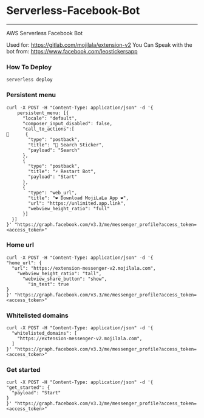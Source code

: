 # Serverless-Facebook-Bot
---
AWS Serverless Facebook Bot

Used for: https://gitlab.com/mojilala/extension-v2
You Can Speak with the bot from: https://www.facebook.com/leostickersapp

### How To Deploy 
```
serverless deploy

```

### Persistent menu
``` 
curl -X POST -H "Content-Type: application/json" -d '{
    persistent_menu: [{
      "locale": "default",
      "composer_input_disabled": false,
      "call_to_actions":[
      {
        "type": "postback",
        "title": "🔎 Search Sticker",
        "payload": "Search"
      },
      {
        "type": "postback",
        "title": "⚡️ Restart Bot",
        "payload": "Start"
      },
      {
        "type": "web_url",
        "title": "❤️ Download MojiLaLa App ❤️",
        "url": "https://unlimited.app.link",
        "webview_height_ratio": "full"
      }]
  }]
}' "https://graph.facebook.com/v3.3/me/messenger_profile?access_token=<access_token>"

```



### Home url
```
curl -X POST -H "Content-Type: application/json" -d '{
"home_url": {
  "url": "https://extension-messenger-v2.mojilala.com",
    "webview_height_ratio": "tall",
      "webview_share_button": "show",
        "in_test": true
}
}' "https://graph.facebook.com/v3.3/me/messenger_profile?access_token=<access_token>"

```


### Whitelisted domains
```
curl -X POST -H "Content-Type: application/json" -d '{
  "whitelisted_domains": [
    "https://extension-messenger-v2.mojilala.com",
  ]
}' "https://graph.facebook.com/v3.3/me/messenger_profile?access_token=<access_token>"

```


### Get started
```
curl -X POST -H "Content-Type: application/json" -d '{
"get_started": {
  "payload": "Start"
}
}' "https://graph.facebook.com/v3.3/me/messenger_profile?access_token=<access_token>"

```